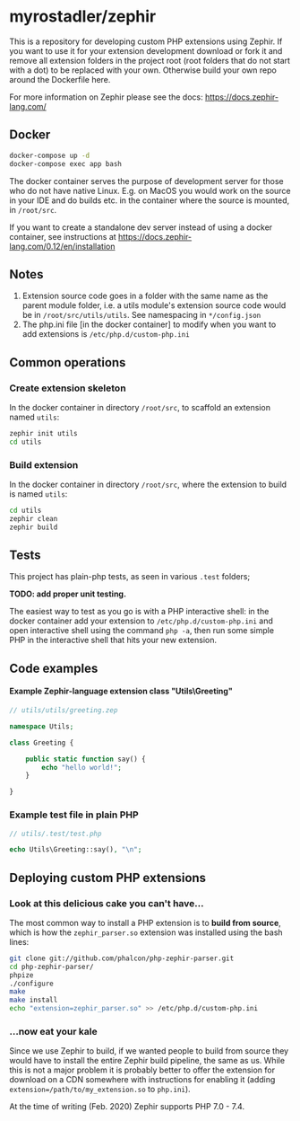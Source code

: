 # myrostadler/zephir

This is a repository for developing custom PHP extensions using Zephir. 
If you want to use it for your extension development download or fork it and remove all extension folders in the project root 
(root folders that do not start with a dot) to be replaced with your own. Otherwise build your own repo around the Dockerfile here. 

For more information on Zephir please see the docs: https://docs.zephir-lang.com/

## Docker

```bash
docker-compose up -d
docker-compose exec app bash
```

The docker container serves the purpose of development server for those who do not have native Linux.
E.g. on MacOS you would work on the source in your IDE and do builds etc. in the container where the source is mounted, in `/root/src`.

If you want to create a standalone dev server instead of using a docker container, see instructions at 
https://docs.zephir-lang.com/0.12/en/installation


## Notes

1. Extension source code goes in a folder with the same name as the parent module folder, i.e. a utils module's extension source code would be in `/root/src/utils/utils`. See namespacing in `*/config.json`
1. The php.ini file [in the docker container] to modify when you want to add extensions is `/etc/php.d/custom-php.ini`

## Common operations

### Create extension skeleton

In the docker container in directory `/root/src`, to scaffold an extension named `utils`:

```bash
zephir init utils
cd utils
```

### Build extension

In the docker container in directory `/root/src`, where the extension to build is named `utils`:

```bash
cd utils
zephir clean
zephir build
```

## Tests

This project has plain-php tests, as seen in various `.test` folders; 

**TODO: add proper unit testing.**

The easiest way to test as you go is with a PHP interactive shell: in the docker container add your extension to `/etc/php.d/custom-php.ini` and open interactive shell using the command `php -a`, then run some simple PHP in the interactive shell that hits your new extension.

## Code examples

#### Example Zephir-language extension class "Utils\Greeting"

```php
// utils/utils/greeting.zep

namespace Utils;

class Greeting {

    public static function say() {
        echo "hello world!";
    }

}
```

### Example test file in plain PHP

```php
// utils/.test/test.php

echo Utils\Greeting::say(), "\n";
```

## Deploying custom PHP extensions

### Look at this delicious cake you can't have...

The most common way to install a PHP extension is to **build from source**, 
which is how the `zephir_parser.so` extension was installed using the bash lines:

```bash
git clone git://github.com/phalcon/php-zephir-parser.git
cd php-zephir-parser/
phpize
./configure
make
make install
echo "extension=zephir_parser.so" >> /etc/php.d/custom-php.ini
```

### ...now eat your kale

Since we use Zephir to build, if we wanted people to build from source they would have to install the entire Zephir build pipeline, the same as us. 
While this is not a major problem it is probably better to offer the extension for download on a CDN somewhere 
with instructions for enabling it (adding `extension=/path/to/my_extension.so` to `php.ini`).

At the time of writing (Feb. 2020) Zephir supports PHP 7.0 - 7.4.

